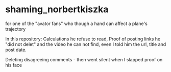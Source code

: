 # shaming_norbertkiszka
for one of the "avator fans" who though a hand can affect a plane's trajectory 

In this repository: Calculations he refuse to read, Proof of posting links he "did not delet" and the video he can not find, even I told him the url, title and post date.

Deleting disagreeing comments - then went silent when I slapped proof on his face
